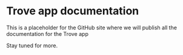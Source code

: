 # Trove app documentation

This is a placeholder for the GitHub site where we will publish all the documentation for the Trove app

Stay tuned for more.
